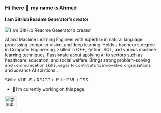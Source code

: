 
<!--
**ahmed1010ali/ahmed1010ali** is a ✨ _special_ ✨ repository because its `README.md` (this file) appears on your GitHub profile.

Here are some ideas to get you started:

- 🔭 I’m currently working on ...
- 🌱 I’m currently learning ...
- 👯 I’m looking to collaborate on ...
- 🤔 I’m looking for help with ...
- 💬 Ask me about ...
- 📫 How to reach me: ...
- 😄 Pronouns: ...
- ⚡ Fun fact: ...
-->
### Hi there 👋, my name is Ahmed
#### I am GitHub Readme Generator's creator
![I am GitHub Readme Generator's creator](https://raw.githubusercontent.com/sagar-viradiya/sagar-viradiya/master/resources/banner.png)

AI and Machine Learning Engineer with expertise in natural language processing, computer vision, and deep learning.
Holds a bachelor’s degree in Computer Engineering. Skilled in C++, Python, SQL, and various machine learning
techniques. Passionate about applying AI to sectors such as healthcare, education, and social welfare. Brings strong
problem-solving and communication skills, eager to contribute to innovative organizations and advance AI solutions..

Skills: VUE JS / REACT / JS / HTML / CSS

- 🔭 I’m currently working on this page. 


[<img src='https://cdn.jsdelivr.net/npm/simple-icons@3.0.1/icons/github.svg' alt='github' height='40'>](https://github.com/ahmed1010ali)  

